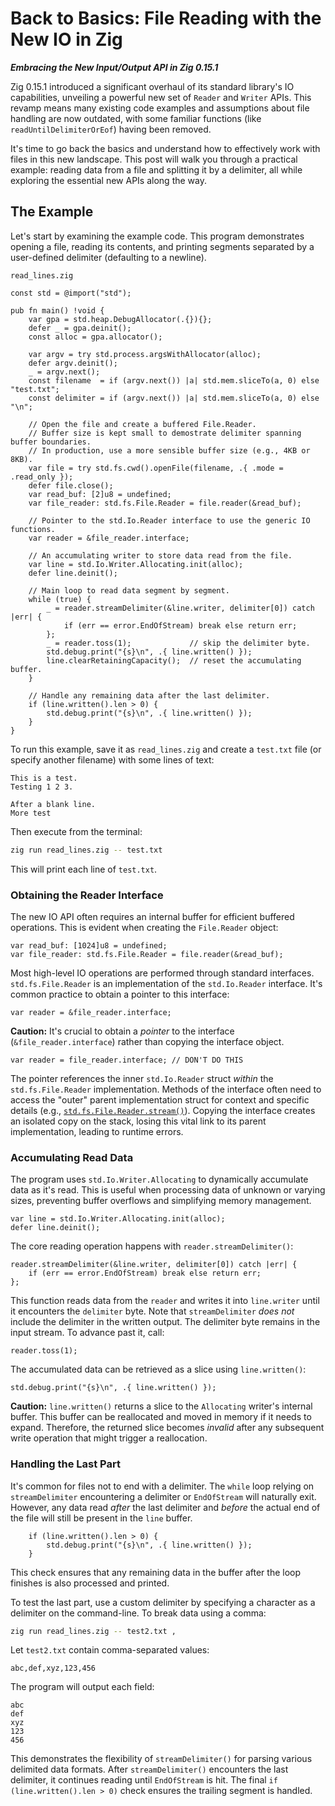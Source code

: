 Back to Basics: File Reading with the New IO in Zig
===========================================
***Embracing the New Input/Output API in Zig 0.15.1***

Zig 0.15.1 introduced a significant overhaul of its standard library's IO capabilities, 
unveiling a powerful new set of `Reader` and `Writer` APIs. This revamp means many existing 
code examples and assumptions about file handling are now outdated, with some familiar 
functions (like `readUntilDelimiterOrEof`) having been removed.

It's time to go back the basics and understand how to 
effectively work with files in this new landscape. This post will walk you through a 
practical example: reading data from a file and splitting it by a delimiter, all while 
exploring the essential new APIs along the way.

## The Example

Let's start by examining the example code. This program demonstrates opening a file, 
reading its contents, and printing segments separated by a user-defined delimiter (defaulting to a newline).  

`read_lines.zig`
```zig
const std = @import("std");

pub fn main() !void {
    var gpa = std.heap.DebugAllocator(.{}){};
    defer _ = gpa.deinit();
    const alloc = gpa.allocator();

    var argv = try std.process.argsWithAllocator(alloc);
    defer argv.deinit();
    _ = argv.next();
    const filename  = if (argv.next()) |a| std.mem.sliceTo(a, 0) else "test.txt";
    const delimiter = if (argv.next()) |a| std.mem.sliceTo(a, 0) else "\n";

    // Open the file and create a buffered File.Reader.
    // Buffer size is kept small to demostrate delimiter spanning buffer boundaries.
    // In production, use a more sensible buffer size (e.g., 4KB or 8KB).
    var file = try std.fs.cwd().openFile(filename, .{ .mode = .read_only });
    defer file.close();
    var read_buf: [2]u8 = undefined;
    var file_reader: std.fs.File.Reader = file.reader(&read_buf);

    // Pointer to the std.Io.Reader interface to use the generic IO functions.
    var reader = &file_reader.interface;

    // An accumulating writer to store data read from the file.
    var line = std.Io.Writer.Allocating.init(alloc);
    defer line.deinit();

    // Main loop to read data segment by segment.
    while (true) {
        _ = reader.streamDelimiter(&line.writer, delimiter[0]) catch |err| {
            if (err == error.EndOfStream) break else return err;
        };
        _ = reader.toss(1);             // skip the delimiter byte.
        std.debug.print("{s}\n", .{ line.written() });
        line.clearRetainingCapacity();  // reset the accumulating buffer.
    }

    // Handle any remaining data after the last delimiter.
    if (line.written().len > 0) {
        std.debug.print("{s}\n", .{ line.written() });
    }
}
```

To run this example, save it as `read_lines.zig` and create a `test.txt` file (or specify another filename) with some lines of text:
```text
This is a test.
Testing 1 2 3.

After a blank line.
More test
```

Then execute from the terminal:

```bash
zig run read_lines.zig -- test.txt
```

This will print each line of `test.txt`.

### Obtaining the Reader Interface

The new IO API often requires an internal buffer for efficient buffered operations. 
This is evident when creating the `File.Reader` object:

```zig
var read_buf: [1024]u8 = undefined;
var file_reader: std.fs.File.Reader = file.reader(&read_buf);
```

Most high-level IO operations are performed through standard interfaces. 
`std.fs.File.Reader` is an implementation of the `std.Io.Reader` interface. 
It's common practice to obtain a pointer to this interface:
```zig
var reader = &file_reader.interface;
```
**Caution:**
It's crucial to obtain a *pointer* to the interface (`&file_reader.interface`) 
rather than copying the interface object. 
```zig
var reader = file_reader.interface; // DON'T DO THIS
```
The pointer references the inner `std.Io.Reader` struct 
*within* the `std.fs.File.Reader` implementation. Methods of the interface often need to access 
the "outer" parent implementation struct for context and specific details 
(e.g., [`std.fs.File.Reader.stream()`](https://github.com/ziglang/zig/blob/0.15.1/lib/std/fs/File.zig#L1314)).
Copying the interface creates an isolated copy on the stack, losing this vital link to its parent 
implementation, leading to runtime errors.

### Accumulating Read Data

The program uses `std.Io.Writer.Allocating` to dynamically accumulate data as it's read. 
This is useful when processing data of unknown or varying sizes, 
preventing buffer overflows and simplifying memory management.

```zig
var line = std.Io.Writer.Allocating.init(alloc);
defer line.deinit();
```

The core reading operation happens with `reader.streamDelimiter()`:

```zig
reader.streamDelimiter(&line.writer, delimiter[0]) catch |err| {
    if (err == error.EndOfStream) break else return err;
};
```

This function reads data from the `reader` and writes it into `line.writer` until it 
encounters the `delimiter` byte. Note that `streamDelimiter` *does not* include 
the delimiter in the written output. The delimiter byte remains in the input stream. 
To advance past it, call:
```zig
reader.toss(1);
```

The accumulated data can be retrieved as a slice using `line.written()`:
```zig
std.debug.print("{s}\n", .{ line.written() });
```

**Caution:** `line.written()` returns a slice to the `Allocating` writer's internal buffer. 
This buffer can be reallocated and moved in memory if it needs to expand. 
Therefore, the returned slice becomes *invalid* after any subsequent write operation 
that might trigger a reallocation.

### Handling the Last Part

It's common for files not to end with a delimiter. The `while` loop relying on `streamDelimiter` 
encountering a delimiter or `EndOfStream` will naturally exit. However, any data read *after* 
the last delimiter and *before* the actual end of the file will still be present in the `line` buffer.

```zig
    if (line.written().len > 0) {
        std.debug.print("{s}\n", .{ line.written() });
    }
```

This check ensures that any remaining data in the buffer after the loop finishes is also processed and printed.

To test the last part, use a custom delimiter by specifying a character as a delimiter 
on the command-line. To break data using a comma:

```bash
zig run read_lines.zig -- test2.txt ,
```

Let `test2.txt` contain comma-separated values:
```
abc,def,xyz,123,456
```

The program will output each field:
```
abc
def
xyz
123
456
```

This demonstrates the flexibility of `streamDelimiter()` for parsing various delimited data formats. 
After `streamDelimiter()` encounters the last delimiter, it continues reading 
until `EndOfStream` is hit. The final `if (line.written().len > 0)` check ensures the
trailing segment is handled.

